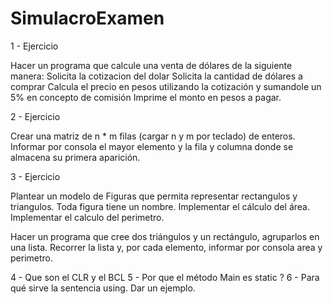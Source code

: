 # SimulacroExamen
1 - Ejercicio

Hacer un programa que calcule una venta de dólares de la siguiente manera:
Solicita la cotizacion del dolar
Solicita la cantidad de dólares a comprar
Calcula el precio en pesos utilizando la cotización  y sumandole un 5% en concepto de comisión
Imprime el monto en pesos a pagar.

2 - Ejercicio

Crear una matriz de n * m filas (cargar n y m por teclado) de enteros. Informar por consola el mayor elemento y la fila y columna donde se almacena su primera aparición.

3 - Ejercicio

Plantear un modelo de Figuras que permita representar rectangulos y triangulos. 
Toda figura tiene un nombre.
Implementar el cálculo del área.
Implementar el calculo del perimetro.

Hacer un programa que cree dos triángulos y un rectángulo, agruparlos en una lista.
Recorrer la lista y, por cada elemento, informar por consola area y perimetro.


4 - Que son el CLR y el BCL
5 - Por que el método Main es static ? 
6 - Para qué sirve la sentencia using. Dar un ejemplo.

